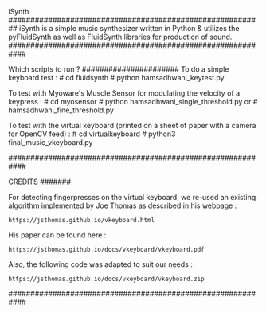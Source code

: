 iSynth
##########################################################
iSynth is a simple music synthesizer written in 
Python & utilizes the pyFluidSynth as well as 
FluidSynth libraries for production of sound.
############################################################

Which scripts to run ?
######################
To do a simple keyboard test :
    # cd fluidsynth
    # python hamsadhwani_keytest.py

To test with Myoware's Muscle Sensor for modulating
the velocity of a keypress :
    # cd myosensor
    # python hamsadhwani_single_threshold.py
        or
    # hamsadhwani_fine_threshold.py

To test with the virtual keyboard (printed on a sheet
of paper with a camera for OpenCV feed) :
    # cd virtualkeyboard
    # python3 final_music_vkeyboard.py
    
############################################################
    
CREDITS 
#######

For detecting fingerpresses on the virtual keyboard, we re-used
an existing algorithm implemented by Joe Thomas as described in 
his webpage :

    https://jsthomas.github.io/vkeyboard.html

His paper can be found here :

    https://jsthomas.github.io/docs/vkeyboard/vkeyboard.pdf

Also, the following code was adapted to suit our needs :

    https://jsthomas.github.io/docs/vkeyboard/vkeyboard.zip

############################################################
